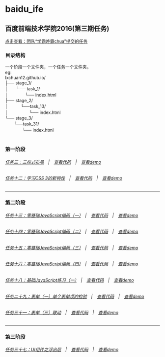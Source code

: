 # baidu_ife

## 百度前端技术学院2016(第三期任务)

[点击查看：团队“学霸咚霸chua”提交的任务](http://ife.baidu.com/2016/task/all)

### 目录结构

一个阶段一个文件夹，一个任务一个文件夹。<br/>
eg:<br/>
lxchuan12.github.io/<br/>
├── stage_1/<br/>
│　　└── task_1/<br/>
│　　　　└── index.html<br/>
├── stage_2/<br/>
│　　　└──task_13/<br/>
│　　　　　└── index.html<br/>
└── stage_3/<br/>
　　└──task_31/<br/>
　　　　└── index.html<br/>
<br/>
### 第一阶段
###### [任务三：三栏式布局](http://ife.baidu.com/2016/task/detail?taskId=3)　|　[查看代码](https://github.com/lxchuan12/baidu_ife/blob/gh-pages/IFE2016/stage_1/task_3/index.html)　|　[查看demo](http://lxchuan12.github.io/baidu_ife/IFE2016/stage_1/task_3/)

###### [任务十二：学习CSS 3的新特性](http://ife.baidu.com/2016/task/detail?taskId=12)　|　[查看代码](https://github.com/lxchuan12/baidu_ife/blob/gh-pages/IFE2016/stage_1/task_12/index.html)　|　[查看demo](http://lxchuan12.github.io/baidu_ife/IFE2016/stage_1/task_12/)

***
### 第二阶段

###### [任务十三：零基础JavaScript编码（一）](http://ife.baidu.com/2016/task/detail?taskId=13)　|　[查看代码](https://github.com/lxchuan12/baidu_ife/blob/gh-pages/IFE2016/stage_2/task_13/index.html)　|　[查看demo](http://lxchuan12.github.io/baidu_ife/IFE2016/stage_2/task_13/)


###### [任务十四：零基础JavaScript编码（二）](http://ife.baidu.com/2016/task/detail?taskId=14)　|　[查看代码](https://github.com/lxchuan12/baidu_ife/blob/gh-pages/IFE2016/stage_2/task_14/index.html)　|　[查看demo](http://lxchuan12.github.io/baidu_ife/IFE2016/stage_2/task_14/)

###### [任务十五：零基础JavaScript编码（三）](http://ife.baidu.com/2016/task/detail?taskId=15)　|　[查看代码](https://github.com/lxchuan12/baidu_ife/blob/gh-pages/IFE2016/stage_2/task_15/index.html)　|　[查看demo](http://lxchuan12.github.io/baidu_ife/IFE2016/stage_2/task_15/)

###### [任务十六：零基础JavaScript编码（四）](http://ife.baidu.com/2016/task/detail?taskId=16)　|　[查看代码](https://github.com/lxchuan12/baidu_ife/blob/gh-pages/IFE2016/stage_2/task_16/index.html)　|　[查看demo](http://lxchuan12.github.io/baidu_ife/IFE2016/stage_2/task_16/)

###### [任务十八：基础JavaScript练习（一）](http://ife.baidu.com/2016/task/detail?taskId=18)　|　[查看代码](https://github.com/lxchuan12/baidu_ife/blob/gh-pages/IFE2016/stage_2/task_18/index.html)　|　[查看demo](http://lxchuan12.github.io/baidu_ife/IFE2016/stage_2/task_18/)

###### [任务二十九：表单（一）单个表单项的检验](http://ife.baidu.com/2016/task/detail?taskId=29)　|　[查看代码](https://github.com/lxchuan12/baidu_ife/blob/gh-pages/IFE2016/stage_2/task_29/index.html)　|　[查看demo](http://lxchuan12.github.io/baidu_ife/IFE2016/stage_2/task_29/)

###### [任务三十一：表单（三）联动](http://ife.baidu.com/2016/task/detail?taskId=31)　|　[查看代码](https://github.com/lxchuan12/baidu_ife/blob/gh-pages/IFE2016/stage_2/task_31/index.html)　|　[查看demo](http://lxchuan12.github.io/baidu_ife/IFE2016/stage_2/task_31/)


***
### 第三阶段

###### [任务三十七：UI组件之浮出层](http://ife.baidu.com/2016/task/detail?taskId=37)　|　[查看代码](https://github.com/lxchuan12/baidu_ife/blob/gh-pages/IFE2016/stage_3/task_37/index.html)　|　[查看demo](http://lxchuan12.github.io/baidu_ife/IFE2016/stage_3/task_37/)
